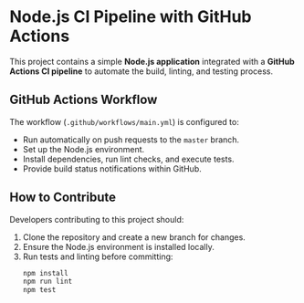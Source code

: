 # Node.js CI Pipeline with GitHub Actions

This project contains a simple **Node.js application** integrated with a **GitHub Actions CI pipeline** to automate the build, linting, and testing process.


## GitHub Actions Workflow

The workflow (`.github/workflows/main.yml`) is configured to:
- Run automatically on push requests to the `master` branch.
- Set up the Node.js environment.
- Install dependencies, run lint checks, and execute tests.
- Provide build status notifications within GitHub.

## How to Contribute

Developers contributing to this project should:
1. Clone the repository and create a new branch for changes.
2. Ensure the Node.js environment is installed locally.
3. Run tests and linting before committing:
   ```bash
   npm install
   npm run lint
   npm test
